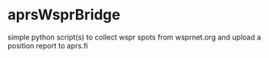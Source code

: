 # aprsWsprBridge
simple python script(s) to collect wspr spots from wsprnet.org and upload a position report to aprs.fi
